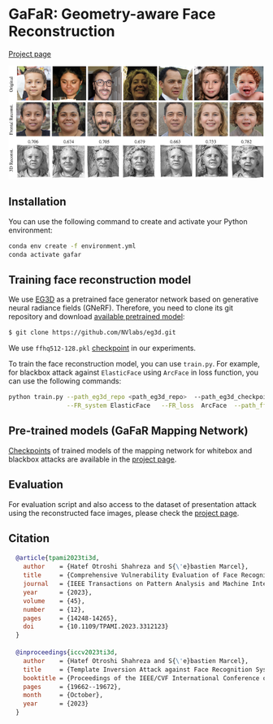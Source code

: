 # GaFaR: Geometry-aware Face Reconstruction

[Project page](https://www.idiap.ch/paper/gafar/)

![](sample.png)

## Installation
You can use the following command to create and activate your Python environment:
```sh
conda env create -f environment.yml
conda activate gafar
```

## Training face reconstruction model
We use [EG3D](https://github.com/NVlabs/eg3d) as a pretrained face generator network based on generative neural radiance fields (GNeRF). Therefore, you need to clone its git repository and download [available pretrained model](https://catalog.ngc.nvidia.com/orgs/nvidia/teams/research/models/eg3d):
```sh
$ git clone https://github.com/NVlabs/eg3d.git
```
We use `ffhq512-128.pkl` [checkpoint](https://catalog.ngc.nvidia.com/orgs/nvidia/teams/research/models/eg3d/files) in our experiments.

To train the face reconstruction model, you can use `train.py`. For example, for blackbox attack against `ElasticFace` using `ArcFace` in loss function, you can use the following commands:
```sh
python train.py --path_eg3d_repo <path_eg3d_repo>  --path_eg3d_checkpoint <path_eg3d_checkpoint>       \
                --FR_system ElasticFace   --FR_loss  ArcFace  --path_ffhq_dataset <path_ffhq_dataset>  \
```

## Pre-trained models (GaFaR Mapping Network)
[Checkpoints](https://www.idiap.ch/paper/gafar/static/files/checkpoints.zip) of trained models of the mapping network for whitebox and blackbox attacks are available in the [project page](https://www.idiap.ch/paper/gafar/).


## Evaluation
For evaluation script and also access to the dataset of presentation attack using the reconstructed face images, please check the [project page](https://www.idiap.ch/paper/gafar/).

## Citation
```bibtex
  @article{tpami2023ti3d,
    author    = {Hatef Otroshi Shahreza and S{\'e}bastien Marcel},
    title     = {Comprehensive Vulnerability Evaluation of Face Recognition Systems to Template Inversion Attacks Via 3D Face Reconstruction},
    journal   = {IEEE Transactions on Pattern Analysis and Machine Intelligence},
    year      = {2023},
    volume    = {45},
    number    = {12},
    pages     = {14248-14265},
    doi       = {10.1109/TPAMI.2023.3312123}
  }

  @inproceedings{iccv2023ti3d,
    author    = {Hatef Otroshi Shahreza and S{\'e}bastien Marcel},
    title     = {Template Inversion Attack against Face Recognition Systems using 3D Face Reconstruction},
    booktitle = {Proceedings of the IEEE/CVF International Conference on Computer Vision (ICCV)},
    pages     = {19662--19672},
    month     = {October},
    year      = {2023}
  }
```